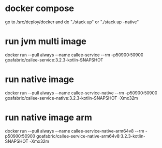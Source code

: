 # docker compose
go to /src/deploy/docker and do "./stack up" or "./stack up -native"

# run jvm multi image
docker run --pull always --name callee-service --rm -p50900:50900 goafabric/callee-service:3.2.3-kotlin-SNAPSHOT

# run native image
docker run --pull always --name callee-service-native --rm -p50900:50900 goafabric/callee-service-native:3.2.3-kotlin-SNAPSHOT -Xmx32m

# run native image arm
docker run --pull always --name callee-service-native-arm64v8 --rm -p50900:50900 goafabric/callee-service-native-arm64v8:3.2.3-kotlin-SNAPSHOT -Xmx32m
